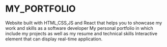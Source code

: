 # MY_PORTFOLIO
Website built with HTML,CSS,JS and React that helps you to showcase my work and skills as a software developer
My personal portfolio in which include my projects as well as my resume and technical skills
Interactive element that can display real-time application.

